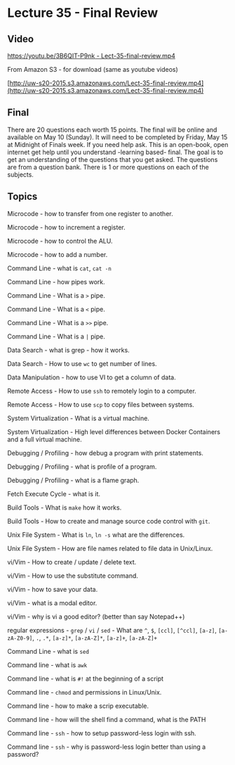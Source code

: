 # Lecture 35 - Final Review

## Video 

[https://youtu.be/3B6QIT-P9nk - Lect-35-final-review.mp4](https://youtu.be/3B6QIT-P9nk)<br>

From Amazon S3 - for download (same as youtube videos)

[http://uw-s20-2015.s3.amazonaws.com/Lect-35-final-review.mp4](http://uw-s20-2015.s3.amazonaws.com/Lect-35-final-review.mp4)<br>

## Final

There are 20 questions each worth 15 points.  The final will be online and available on May 10 (Sunday).   It will need to
be completed by Friday, May 15 at Midnight of Finals week.  If you need help ask.  This is an open-book, open internet
get help until you understand -learning based- final.  The goal is to get an understanding of the questions that you get
asked.  The questions are from a question bank.   There is 1 or more questions on each of the subjects.

## Topics

Microcode - how to transfer from one register to another.

Microcode - how to increment a register.

Microcode - how to control the ALU.

Microcode - how to add a number.

Command Line - what is `cat`, `cat -n`

Command Line - how pipes work.  

Command Line - What is a `>` pipe.

Command Line - What is a `<` pipe.

Command Line - What is a `>>` pipe.

Command Line - What is a `|` pipe.

Data Search - what is grep - how it works.

Data Search - How to use `wc` to get number of lines.

Data Manipulation - how to use VI to get a column of data.

Remote Access - How to use `ssh` to remotely login to a computer.

Remote Access - How to use `scp` to copy files between systems.

System Virtualization - What is a virtual machine.

System Virtualization - High level differences between Docker Containers and a full virtual machine.

Debugging / Profiling - how debug a program with print statements.

Debugging / Profiling - what is profile of a program.

Debugging / Profiling - what is a flame graph.

Fetch Execute Cycle - what is it.  

Build Tools - What is `make` how it works.

Build Tools - How to create and manage source code control with `git`.

Unix File System - What is `ln`, `ln -s` what are the differences.
 
Unix File System - How are file names related to file data in Unix/Linux.

vi/Vim - How to create / update / delete text.

vi/Vim - How to use the substitute command.

vi/Vim - how to save your data.

vi/Vim - what is a modal editor.

vi/Vim - why is vi a good editor? (better than say Notepad++)

regular expressions - `grep` / `vi` / `sed` - What are `^`, `$`, `[ccl]`, `[^ccl]`, `[a-z]`, `[a-zA-Z0-9]`, `.`, `.*`, `[a-z]*`, `[a-zA-Z]*`, `[a-z]+`, `[a-zA-Z]+`

Command Line - what is `sed`

Command line - what is `awk`

Command line - what is `#!` at the beginning of a script

Command line - `chmod` and permissions in Linux/Unix.

Command line - how to make a scrip executable.

Command line - how will the shell find a command, what is the PATH

Command line - `ssh` - how to setup password-less login with ssh.

Command line - `ssh` - why is password-less login better than using a password?

